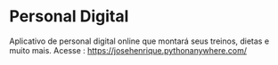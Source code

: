 # Personal Digital
Aplicativo de personal digital online que montará seus treinos, dietas e muito mais.
Acesse : https://josehenrique.pythonanywhere.com/
